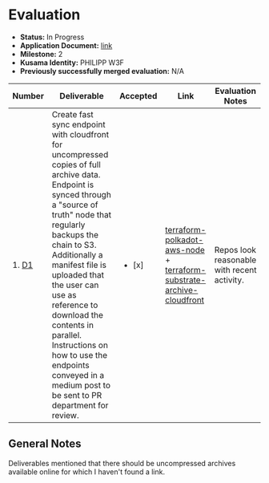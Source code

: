 # Evaluation

- **Status:** In Progress
- **Application Document:** [link](https://github.com/w3f/General-Grants-Program/blob/master/grants/speculative/load_balanced_endpoints_operations.md) 
- **Milestone:** 2
- **Kusama Identity:** PHILIPP W3F
- **Previously successfully merged evaluation:** N/A

| Number | Deliverable | Accepted | Link | Evaluation Notes |
| ------ | ----------- | -------- | ---- |----------------- |
| 1. [D1](https://github.com/w3f/General-Grants-Program/blob/master/grants/speculative/load_balanced_endpoints_operations.md#milestones-and-deliverables) | Create fast sync endpoint with cloudfront for uncompressed copies of full archive data. Endpoint is synced through a "source of truth" node that regularly backups the chain to S3. Additionally a manifest file is uploaded that the user can use as reference to download the contents in parallel. Instructions on how to use the endpoints conveyed in a medium post to be sent to PR department for review. | <ul><li>[x] </li></ul> | [terraform-polkadot-aws-node](https://github.com/geometry-labs/terraform-polkadot-aws-node) + [terraform-substrate-archive-cloudfront](https://github.com/geometry-labs/terraform-substrate-archive-cloudfront) | Repos look reasonable with recent activity. |

## General Notes

Deliverables mentioned that there should be uncompressed archives available online
for which I haven't found a link.